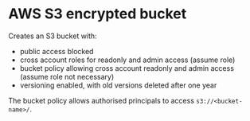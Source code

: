 # AWS S3 encrypted bucket

Creates an S3 bucket with:
- public access blocked
- cross account roles for readonly and admin access (assume role)
- bucket policy allowing cross account readonly and admin access (assume role not necessary)
- versioning enabled, with old versions deleted after one year

The bucket policy allows authorised principals to access `s3://<bucket-name>/`.
